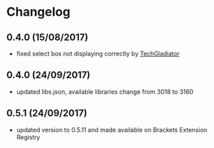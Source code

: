 # Changelog

## 0.4.0 (15/08/2017)
* fixed select box not displaying correctly by [TechGladiator](https://github.com/TechGladiator)

## 0.4.0 (24/09/2017)
* updated libs.json, available libraries change from 3018 to 3160

## 0.5.1 (24/09/2017)
* updated version to 0.5.11 and made available on Brackets Extension Registry  
